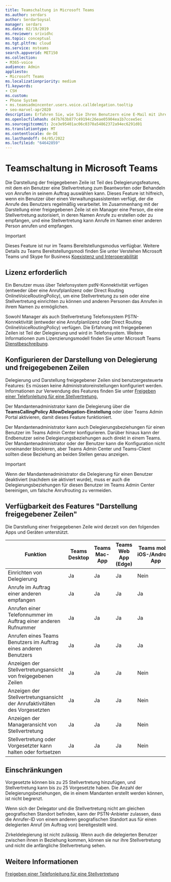 ```yaml
---
title: Teamschaltung in Microsoft Teams
ms.author: serdars
author: SerdarSoysal
manager: serdars
ms.date: 02/19/2019
ms.reviewer: srividhc
ms.topic: conceptual
ms.tgt.pltfrm: cloud
ms.service: msteams
search.appverid: MET150
ms.collection:
- M365-voice
audience: Admin
appliesto:
- Microsoft Teams
ms.localizationpriority: medium
f1.keywords:
- CSH
ms.custom:
- Phone System
- ms.teamsadmincenter.users.voice.calldelegation.tooltip
- seo-marvel-apr2020
description: Erfahren Sie, wie Sie Ihren Benutzern eine E-Mail mit ihren Audiokonferenzinformationen in einer Microsoft Teams.
ms.openlocfilehash: d47b763b877c49194c26eae05904ea1b7ccee5ec
ms.sourcegitcommit: 2ce3e95401ac06c0370a54862372a94ec6291d01
ms.translationtype: MT
ms.contentlocale: de-DE
ms.lasthandoff: 04/05/2022
ms.locfileid: "64642859"
---
```

# <a name="shared-line-appearance-in-microsoft-teams"></a>Teamschaltung in Microsoft Teams

Die Darstellung der freigegebenen Zeile ist Teil des Delegierungsfeatures, mit dem ein Benutzer eine Stellvertretung zum Beantworten oder Behandeln von Anrufen in seinem Auftrag auswählen kann. Dieses Feature ist hilfreich, wenn ein Benutzer über einen Verwaltungsassistenten verfügt, der die Anrufe des Benutzers regelmäßig verarbeitet. Im Zusammenhang mit der Darstellung einer freigegebenen Zeile ist ein Manager eine Person, die eine Stellvertretung autorisiert, in deren Namen Anrufe zu erstellen oder zu empfangen, und eine Stellvertretung kann Anrufe im Namen einer anderen Person anrufen und empfangen.

> [!IMPORTANT]
> Dieses Feature ist nur im Teams Bereitstellungsmodus verfügbar. Weitere Details zu Teams Bereitstellungsmodi finden Sie unter Verstehen Microsoft Teams und Skype for Business [Koexistenz und Interoperabilität](teams-and-skypeforbusiness-coexistence-and-interoperability.md)

## <a name="license-required"></a>Lizenz erforderlich

Ein Benutzer muss über Telefonsystem pstN-Konnektivität verfügen (entweder über eine Anrufplanlizenz oder Direct Routing OnlineVoiceRoutingPolicy), um eine Stellvertretung zu sein oder eine Stellvertretung einrichten zu können und anderen Personen das Anrufen in ihrem Namen zu ermöglichen.

Sowohl Manager als auch Stellvertretung Telefonsystem PSTN-Konnektivität (entweder eine Anrufplanlizenz oder Direct Routing OnlineVoiceRoutingPolicy) verfügen. Die Erfahrung mit freigegebenen Zeilen ist Teil der Delegierung und wird in Telefonsystem. Weitere Informationen zum Lizenzierungsmodell finden Sie unter Microsoft Teams [Dienstbeschreibung](/office365/servicedescriptions/teams-service-description).

## <a name="configuring-delegation-and-shared-line-appearance"></a>Konfigurieren der Darstellung von Delegierung und freigegebenen Zeilen

Delegierung und Darstellung freigegebener Zeilen sind benutzergesteuerte Features: Es müssen keine Administratoreinstellungen konfiguriert werden. Informationen zur Verwendung des Features finden Sie unter [Freigeben einer Telefonleitung für eine Stellvertretung.](https://support.office.com/article/share-a-phone-line-with-a-delegate-16307929-a51f-43fc-8323-3b1bf115e5a8)

Der Mandantenadministrator kann die Delegierung über die **TeamsCallingPolicy AllowDelegation-Einstellung** oder über Teams Admin Portal aktivieren, damit dieses Feature funktioniert. 

Der Mandantenadministrator kann auch Delegierungsbeziehungen für einen Benutzer im Teams Admin Center konfigurieren. Darüber hinaus kann der Endbenutzer seine Delegierungsbeziehungen auch direkt in einem Teams. Der Mandantenadministrator oder der Benutzer kann die Konfiguration nicht voneinander blockieren, aber Teams Admin Center und Teams-Client sollten diese Beziehung an beiden Stellen genau anzeigen. 

> [!IMPORTANT]
> Wenn der Mandantenadministrator die Delegierung für einen Benutzer deaktiviert (nachdem sie aktiviert wurde), muss er auch die Delegierungsbeziehungen für diesen Benutzer im Teams Admin Center bereinigen, um falsche Anrufrouting zu vermeiden.

## <a name="shared-line-appearance-feature-availability"></a>Verfügbarkeit des Features "Darstellung freigegebener Zeilen"

Die Darstellung einer freigegebenen Zeile wird derzeit von den folgenden Apps und Geräten unterstützt.

| Funktion | Teams Desktop | Teams Mac-App | Teams Web App (Edge) |Teams mobile iOS-/Android-App | Teams IP-Telefon |
|------------|---------------|---------------|----------------------|-----------------------------|----------------|
| Einrichten von Delegierung | Ja | Ja | Ja | Nein | Ja |
| Anrufe im Auftrag einer anderen empfangen | Ja | Ja | Ja | Ja | Ja |
| Anrufen einer Telefonnummer im Auftrag einer anderen Rufnummer | Ja | Ja | Ja | Ja | Ja |
| Anrufen eines Teams Benutzers im Auftrag eines anderen Benutzers | Ja | Ja | Ja | Ja | Ja |
| Anzeigen der Stellvertretungsansicht von freigegebenen Zeilen | Ja | Ja | Ja | Nein | Ja |
| Anzeigen der Stellvertretungsansicht der Anrufaktivitäten des Vorgesetzten | Ja | Ja | Ja | Nein | Ja |
| Anzeigen der Manageransicht von Stellvertretung | Ja | Ja | Ja | Nein | Ja |
| Stellvertretung oder Vorgesetzter kann halten oder fortsetzen | Ja | Ja | Ja | Nein | Ja |

## <a name="limitations"></a>Einschränkungen

Vorgesetzte können bis zu 25 Stellvertretung hinzufügen, und Stellvertretung kann bis zu 25 Vorgesetzte haben. Die Anzahl der Delegierungsbeziehungen, die in einem Mandanten erstellt werden können, ist nicht begrenzt. 
 
Wenn sich der Delegator und die Stellvertretung nicht am gleichen geografischen Standort befinden, kann der PSTN-Anbieter zulassen, dass die Anrufer-ID von einem anderen geografischen Standort aus für einen delegierten Anruf (im Auftrag von) bereitgestellt wird. 

Zirkeldelegierung ist nicht zulässig. Wenn auch die delegierten Benutzer zwischen ihnen in Beziehung kommen, können sie nur ihre Stellvertretung und nicht die anfängliche Stellvertretung sehen.
 
## <a name="more-information"></a>Weitere Informationen

[Freigeben einer Telefonleitung für eine Stellvertretung](https://support.office.com/article/share-a-phone-line-with-a-delegate-16307929-a51f-43fc-8323-3b1bf115e5a8)
